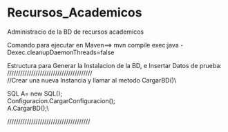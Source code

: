 # Recursos_Academicos
Administracio de la BD de recursos academicos


Comando para ejecutar en Maven==>  mvn compile exec:java -Dexec.cleanupDaemonThreads=false

Estructura para Generar la Instalacion de la BD, e Insertar Datos de prueba:\
///////////////////////////////////////\
 //Crear una nueva Instancia y llamar al metodo CargarBD()\
 
 SQL A= new SQL();\
 Configuracion.CargarConfiguracion();\
             A.CargarBD();\
             
//////////////////////////////////////
           
